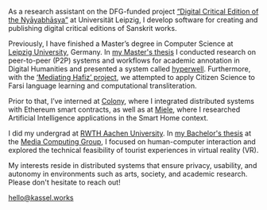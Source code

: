 As a research assistant on the DFG-funded project [“Digital Critical Edition of the Nyāyabhāsya”](https://www.gko.uni-leipzig.de/indologie-zaw/forschungprojekte/aktuelle-projekte/projekt-digitale-kritische-edition.html) at Universität Leipzig, I develop software for creating and publishing digital critical editions of Sanskrit works.

Previously, I have finished a Master’s degree in Computer Science at [Leipzig University](https://www.uni-leipzig.de/), Germany. In [my Master's thesis](/hyperwell) I conducted research on peer-to-peer (P2P) systems and workflows for academic annotation in Digital Humanities and presented a system called [hyperwell](https://hyperwell.org/). Furthermore, with the [‘Mediating Hafiz’ project](/mediating-hafiz), we attempted to apply Citizen Science to Farsi language learning and computational transliteration.

Prior to that, I’ve interned at [Colony](https://colony.io/), where I integrated distributed systems with Ethereum smart contracts, as well as at [Miele](https://www.miele.de/), where I researched Artificial Intelligence applications in the Smart Home context.

I did my undergrad at [RWTH Aachen University](https://www.rwth-aachen.de/). In [my Bachelor's thesis](https://hci.rwth-aachen.de/kassel) at the [Media Computing Group](https://hci.rwth-aachen.de/), I focused on human-computer interaction and explored the technical feasibility of tourist experiences in virtual reality (VR).

My interests reside in distributed systems that ensure privacy, usability, and autonomy in environments such as arts, society, and academic research. Please don't hesitate to reach out!

[hello@kassel.works](mailto:hello@kassel.works)
